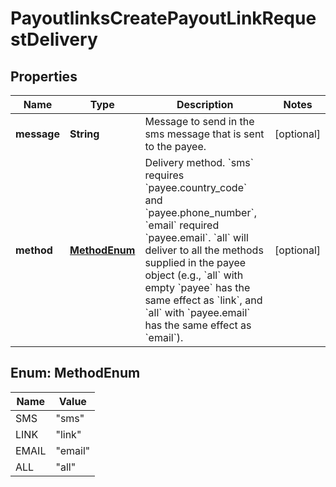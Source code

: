 

# PayoutlinksCreatePayoutLinkRequestDelivery


## Properties

| Name | Type | Description | Notes |
|------------ | ------------- | ------------- | -------------|
|**message** | **String** | Message to send in the sms message that is sent to the payee. |  [optional] |
|**method** | [**MethodEnum**](#MethodEnum) | Delivery method. &#x60;sms&#x60; requires &#x60;payee.country_code&#x60; and &#x60;payee.phone_number&#x60;, &#x60;email&#x60; required &#x60;payee.email&#x60;. &#x60;all&#x60; will deliver to all the methods supplied in the payee object (e.g., &#x60;all&#x60; with empty &#x60;payee&#x60; has the same effect as &#x60;link&#x60;, and &#x60;all&#x60; with &#x60;payee.email&#x60; has the same effect as &#x60;email&#x60;). |  [optional] |



## Enum: MethodEnum

| Name | Value |
|---- | -----|
| SMS | &quot;sms&quot; |
| LINK | &quot;link&quot; |
| EMAIL | &quot;email&quot; |
| ALL | &quot;all&quot; |



